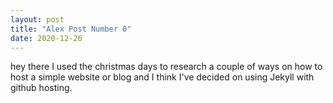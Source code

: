 ```yaml
---
layout: post
title: "Alex Post Number 0"
date: 2020-12-26
---
```



hey there I used the christmas days to research a couple of ways on how to host a simple website or blog and I think I've decided on using Jekyll with github hosting. 

